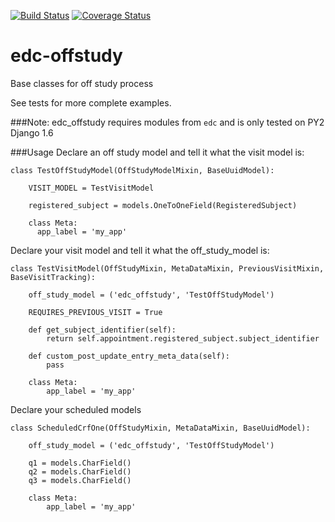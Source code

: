 [![Build Status](https://travis-ci.org/botswana-harvard/edc-offstudy.svg?branch=develop)](https://travis-ci.org/botswana-harvard/edc-offstudy)
[![Coverage Status](https://coveralls.io/repos/botswana-harvard/edc-offstudy/badge.svg)](https://coveralls.io/r/botswana-harvard/edc-offstudy)

# edc-offstudy

Base classes for off study process

See tests for more complete examples.

###Note:
edc_offstudy requires modules from `edc` and is only tested on PY2 Django 1.6

###Usage
Declare an off study model and tell it what the visit model is:

    class TestOffStudyModel(OffStudyModelMixin, BaseUuidModel):

        VISIT_MODEL = TestVisitModel

        registered_subject = models.OneToOneField(RegisteredSubject)

        class Meta:
          app_label = 'my_app'


Declare your visit model and tell it what the off_study_model is:

    class TestVisitModel(OffStudyMixin, MetaDataMixin, PreviousVisitMixin, BaseVisitTracking):

        off_study_model = ('edc_offstudy', 'TestOffStudyModel')

        REQUIRES_PREVIOUS_VISIT = True

        def get_subject_identifier(self):
            return self.appointment.registered_subject.subject_identifier

        def custom_post_update_entry_meta_data(self):
            pass

        class Meta:
            app_label = 'my_app'

Declare your scheduled models

    class ScheduledCrfOne(OffStudyMixin, MetaDataMixin, BaseUuidModel):

        off_study_model = ('edc_offstudy', 'TestOffStudyModel')
    
        q1 = models.CharField()
        q2 = models.CharField()
        q3 = models.CharField()

        class Meta:
            app_label = 'my_app'
    
